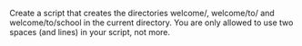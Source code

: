 Create a script that creates the directories welcome/, welcome/to/ and welcome/to/school in the current directory. You are only allowed to use two spaces (and lines) in your script, not more.
